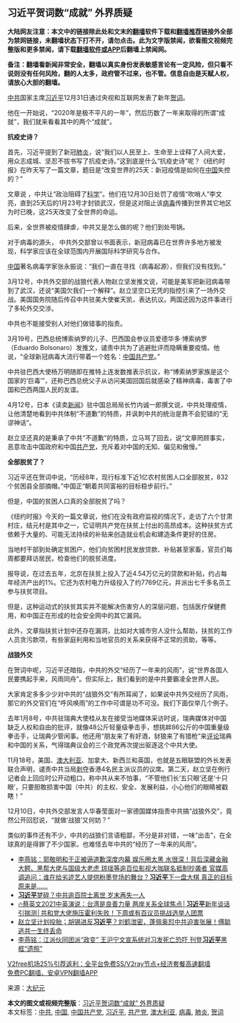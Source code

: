  <h2>习近平贺词数“成就” 外界质疑</h2> <p class="notice"><b>大陆网友注意：本文中的链接除此处和文末的<a href="https://github.com/bannedbook/fanqiang" >翻墙</a>软件下载和<a href="https://github.com/killgcd/justmysocks/blob/master/README.md">翻墙推荐</a>链接外全部为禁网链接，未翻墙状态下打不开，请勿点击。此为文字版禁闻，欲看图文视频完整版和更多禁闻，请下载<a href="https://github.com/bannedbook/fanqiang">翻墙软件或APP</a>后翻墙上禁闻网。</p><p>备注：翻墙看新闻非常安全，翻墙以真实身份发表敏感言论有一定风险，但只看不说则没有任何风险，翻的人太多，政府管不过来，也不管。信息自由是天赋人权，请放心大胆的翻墙。</b></p>  <div class="entry"> <p id="conimg"><a href="https://www.bannedbook.org/bnews/tag/%e4%b8%ad%e5%85%b1/" class="st_tag internal_tag" rel="tag" title="标签 中共 下的日志">中共</a>国家主席<a href="https://www.bannedbook.org/bnews/tag/%e4%b9%a0%e8%bf%91%e5%b9%b3/" class="st_tag internal_tag" rel="tag" title="标签 习近平 下的日志">习近平</a>12月31日通过央视和互联网发表了新年<a href="https://www.bannedbook.org/bnews/tag/%E8%B4%BA%E8%AF%8D/" class="st_tag internal_tag" rel="tag" title="标签 贺词 下的日志">贺词</a>。</p> <p>他在一开始说，“2020年是极不平凡的一年”，然后历数了一年来取得的所谓“成就”，我们就来看看其中的两个“成就”。</p> <p><strong>抗疫史诗？</strong></p> <p>首先，习近平提到了新冠<a href="https://www.bannedbook.org/bnews/tag/%e8%82%ba%e7%82%8e/" class="st_tag internal_tag" rel="tag" title="标签 肺炎 下的日志">肺炎</a>，说“我们以人民至上、生命至上诠释了人间大爱，用众志成城、坚忍不拔书写了抗疫史诗。”这到底是什么“抗疫史诗”呢？《纽约时报》在昨天写了一篇文章，题目是“改变世界的25天：新冠疫情是如何在<span class='wp_keywordlink_affiliate'><a href="https://www.bannedbook.org/" title="中国" target="_blank">中国</a></span>失控的？”</p> <p>文章说 ，中共让“政治阻碍了<span class='wp_keywordlink'><a href="https://www.bannedbook.org/forum11/topic309.html" title="禁片：“科学”的棍子" target="_blank">科学</a></span>”。他们在12月30日处罚了疫情“吹哨人”李文亮，直到25天后的1月23号才封锁武汉，但是这对阻止该<a href="https://www.bannedbook.org/bnews/tag/%e7%97%85%e6%af%92/" class="st_tag internal_tag" rel="tag" title="标签 病毒 下的日志">病毒</a>传播到世界其它地区为时已晚，这25天改变了全世界的命运。</p> <p>后来，全世界被疫情肆虐，中共又是怎么做的呢？他们到处甩锅。</p> <p>对于病毒的源头， 中共外交部曾以书面表示，新冠病毒已在世界许多地方被发现，科学家应该在全球范围内开展国际科学研究与合作。</p>  <p><a href="https://www.bannedbook.org/bnews/tag/%E4%B8%AD%E5%9B%BD/" class="st_tag internal_tag" rel="tag" title="标签 中国 下的日志">中国</a>著名病毒学家张永振说：“我们一直在寻找（病毒起源），但我们没有找到。”</p> <p>3月12号，中共外交部的战狼代表人物赵立坚发推文说，可能是美军把新冠病毒带到了武汉，还说“美国欠我们一个解释”。赵立坚空口无凭的指控引来了一场外交战。美国国务院随后传召中共驻美大使崔天凯，表达抗议。两国还因为这件事进行了多轮外交交涉。</p> <p>中共也不能接受别人对他们做错事的指责。</p> <p>3月19号，巴西总统博索纳罗的儿子、巴西国会参议员爱德华多·博索纳罗（Eduardo Bolsonaro）发推文，谴责中共为了逃避批评而隐瞒重要疫情。他说，“全球新冠病毒大流行带着一个姓名：<a href="https://www.bannedbook.org/bnews/tag/%e4%b8%ad%e5%9b%bd%e5%85%b1%e4%ba%a7%e5%85%9a/" class="st_tag internal_tag" rel="tag" title="标签 中国共产党 下的日志">中国共产党</a>。”</p> <p>中共驻巴西大使杨万明随即在推特上连发数推表示抗议，称“博索纳罗家族是这个国家的‘巨毒’”，还称巴西总统父子从访问美国回国后就感染了精神病毒，毒害了中国和巴西两国人民的友谊。</p> <p>4月12号，日本《读卖<span class='wp_keywordlink_affiliate'><a href="https://www.bannedbook.org/" title="新闻">新闻</a></span>》驻中国总局局长竹内诚一郎撰文说，中共处理疫情，让他清楚地看到中共体制“不道歉”的特质，并讽刺中共的统治是靠不会犯错的“无谬神话”。</p> <p>赵立坚还真的是秉承了中共“不道歉”的特质，立马骂了回去，说“文章罔顾事实，恶意攻击中国政府和中国<a href="https://www.bannedbook.org/bnews/tag/%e5%85%b1%e4%ba%a7%e5%85%9a/" class="st_tag internal_tag" rel="tag" title="标签 共产党 下的日志">共产党</a>，充斥着对中国的无知、偏见和傲慢。”</p>  <p><strong>全部脱贫了？</strong></p> <p>习近平还在贺词中说，“历经8年，现行标准下近1亿农村贫困人口全部脱贫，832个贫困县全部摘帽。”中国正“朝着共同富裕的目标稳步前行。”</p> <p>但是，中国的贫困人口真的全部脱贫了吗？</p> <p>《纽约时报》今天的一篇文章说，他们在没有政府监视的情况下，走访了六个甘肃村庄，结元村是其中之一，它证明共产党在扶贫上付出的高昂成本。这种扶贫方式依赖于大量的、可能无法持续的补贴来创造就业机会和建造条件更好的住房。</p> <p>当地村干部到处确定贫困户，他们向贫困村民发放贷款、补贴甚至家畜，官员们每周都要拜访居民，检查他们的脱贫进度。</p> <p>报导说，在过去五年，北京在扶贫上投入了近4.54万亿元的贷款和补贴，约占每年经济产出的1%。它还为农村电力升级投入了约7769亿元，并派出七千多名员工参与扶贫项目。</p> <p>但是，这种运动式的扶贫其实并不能解决伤害穷人的深层问题，包括医疗保健费用，和中国正在形成的社会安全网中的其它漏洞。</p>  <p>此外，文章指扶贫计划中还存在漏洞，比如对大城市穷人没什么帮助，扶贫的工作人员贪污款项，有些家庭利用和当地官员的关系来获得不正常的资助，等等。</p> <p><strong>战狼外交</strong></p> <p>在贺词中呢，习近平还暗指，中共的外交“经历了一年来的风雨”，说“世界各国人民要携起手来，风雨同舟”。但实际上，我们看到的是中共要霸凌全世界人民。</p> <p>大家肯定多多少少对中共的“战狼外交”有所耳闻了，如果说中共外交经历了风雨，那它的外交官们在“呼风唤雨”的工作中可谓是功不可没。我们下面仅举几个例子。</p> <p>去年1月8号，中共驻瑞典大使桂从友在接受当地媒体采访时说，瑞典媒体对中国缺乏人权和自由的批评，就像48公斤轻量级拳击手，想挑衅86公斤的中国重量级拳击手，让瑞典少管闲事。他还用“朋友来了有好酒，豺狼来了有猎枪”来<span class='wp_keywordlink_affiliate'><a href="https://www.bannedbook.org/bnews/comments/" title="新闻评论" target="_blank">评论</a></span>瑞典和中国的关系，气得瑞典议会的三个政党再次提出驱逐这个中共大使。</p> <p>11月18号，美国、<a href="https://www.bannedbook.org/bnews/tag/%e6%be%b3%e5%a4%a7%e5%88%a9%e4%ba%9a/" class="st_tag internal_tag" rel="tag" title="标签 澳大利亚 下的日志">澳大利亚</a>、加拿大、新西兰和英国，也就是五眼联盟的外长发表联合声明，谴责中共当局<span class='wp_keywordlink'><a href="https://www.bannedbook.org/forum2/topic21.html" title="《剥夺》 黄建民 著" target="_blank">剥夺</a></span>香港4名民主派议员的议席。第二天，赵立坚在例行记者会上回应时公开动粗口，称中共从来不怕事，“不管他们长‘五只眼’还是‘十只眼’，只要胆敢损害中国（中共）的主权、安全、发展利益，小心他们的眼睛被戳瞎！”</p> <p>12月10日，中共外交部发言人华春莹面对一家德国媒体指责中共搞“战狼外交”，竟然公开回怼说，“就做‘战狼’又何妨？”</p>  <p>类似的事件还有不少，中共的战狼们言语粗鄙，不分是非对错，一味“出击”，在全球真的是得罪了不少国家。也难怪去年中共的“经历了一年来的风雨”。</p> <ul class='op-related-articles' title='相关阅读'> <li><a href='https://www.bannedbook.org/bnews/comments/20210101/1459071.html' target='_blank'>李燕铭：郭敬明和于正被逼道歉深度内幕 娱乐圈太黑 水很深！背后深藏金融大鳄、黑帮大佬与国级大老虎 琼瑶等逾百位影视大咖联名抵制抄袭者 官媒高调追问：谁在给劣迹艺人提供粉墨登场的舞台？<b>习近平</b>下一盘大棋 真正的目标原来是……</a></li> <li><a href='https://www.bannedbook.org/bnews/cnnews/20210101/1459048.html' target='_blank'><b>习近平</b>梦碎？中共逾百院士离世 岁末再失一人</a></li> <li><a href='https://www.bannedbook.org/bnews/bannedvideo/20210101/1459035.html' target='_blank'>🔥蔡英文2021中英演说：台湾是良善力量 两岸关系全球焦点│<b>习近平</b>新年谈话引揣测│共和党大佬施压霍利失败！下周或有百议员挑战选举人团票</a></li> <li><a href='https://www.bannedbook.org/bnews/bannedvideo/20210101/1459016.html' target='_blank'>赵立坚计划投胎；胡锡进反<b>习近平</b>？刘鹤泄密，蓬佩奥怼中共迫害张展！傅聪逃共一生终丢命</a></li> <li><a href='https://www.bannedbook.org/bnews/comments/20210101/1458915.html' target='_blank'>李燕铭：江派伙同团派“政变” 王沪宁文宣系统对习发死亡恐吓 刊登<b>习近平</b>黑框“遗照”</a></li> </ul> <p class="texttj"> <a href="https://github.com/bannedbook/fanqiang/wiki/V2ray%E6%9C%BA%E5%9C%BA" target="_blank">V2free机场25%引荐返利：全平台免费SS/V2ray节点+经济套餐高速翻墙</a><br/> <a href="https://github.com/bannedbook/fanqiang/wiki/%E7%A6%81%E9%97%BB%E7%BD%91%E5%AE%89%E5%8D%93%E7%BF%BB%E5%A2%99%E6%96%B0%E9%97%BBAPP" target="_blank">免费PC翻墙、安卓VPN翻墙APP</a></p><p> 来源：<span class='wp_keywordlink_affiliate'><a href="http://www.epochtimes.com/" title="大纪元" target="_blank">大纪元</a></span> </p><a name='sharetosocial'></a>       <div><b>本文的图文或视频完整版</b>：<a href='https://www.bannedbook.org/bnews/cbnews/20210101/1459195.html'>习近平贺词数“成就” 外界质疑</a></div>  </div><!--END ENTRY--> <div class="postfooter"> <div>本文标签：<a href="https://www.bannedbook.org/bnews/tag/%e4%b8%ad%e5%85%b1/" rel="tag">中共</a>, <a href="https://www.bannedbook.org/bnews/tag/%E4%B8%AD%E5%9B%BD/" rel="tag">中国</a>, <a href="https://www.bannedbook.org/bnews/tag/%e4%b8%ad%e5%9b%bd%e5%85%b1%e4%ba%a7%e5%85%9a/" rel="tag">中国共产党</a>, <a href="https://www.bannedbook.org/bnews/tag/%e4%b9%a0%e8%bf%91%e5%b9%b3/" rel="tag">习近平</a>, <a href="https://www.bannedbook.org/bnews/tag/%e5%85%b1%e4%ba%a7%e5%85%9a/" rel="tag">共产党</a>, <a href="https://www.bannedbook.org/bnews/tag/%e6%be%b3%e5%a4%a7%e5%88%a9%e4%ba%9a/" rel="tag">澳大利亚</a>, <a href="https://www.bannedbook.org/bnews/tag/%e7%97%85%e6%af%92/" rel="tag">病毒</a>, <a href="https://www.bannedbook.org/bnews/tag/%e8%82%ba%e7%82%8e/" rel="tag">肺炎</a>, <a href="https://www.bannedbook.org/bnews/tag/%E8%B4%BA%E8%AF%8D/" rel="tag">贺词</a></div>  </div><!--END POSTFOOTER--> 